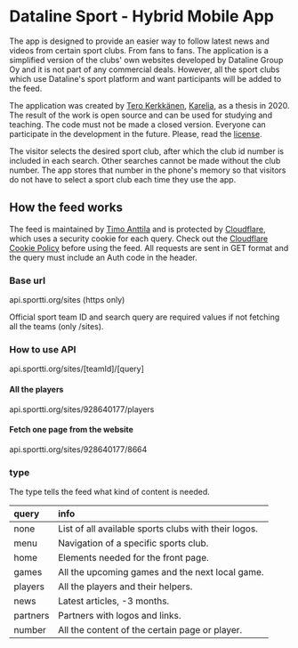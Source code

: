 # Dataline Sport - Hybrid Mobile App

The app is designed to provide an easier way to follow latest news and videos from certain sport clubs. From fans to fans. The application is a simplified version of the clubs' own websites developed by Dataline Group Oy and it is not part of any commercial deals. However, all the sport clubs which use Dataline's sport platform and want participants will be added to the feed.

The application was created by [Tero Kerkkänen](https://github.com/TeroKerkkanen), [Karelia](https://www.karelia.fi/en/), as a thesis in 2020. The result of the work is open source and can be used for studying and teaching. The code must not be made a closed version. Everyone can participate in the development in the future. Please, read the [license](https://github.com/TuspeDesign/Sport-Hybrid/blob/master/LICENSE).

The visitor selects the desired sport club, after which the club id number is included in each search. Other searches cannot be made without the club number. The app stores that number in the phone's memory so that visitors do not have to select a sport club each time they use the app.

## How the feed works

The feed is maintained by [Timo Anttila](https://github.com/timoanttila) and is protected by [Cloudflare](https://www.cloudflare.com/), which uses a security cookie for each query. Check out the [Cloudflare Cookie Policy](https://www.cloudflare.com/cookie-policy/) before using the feed. All requests are sent in GET format and the query must include an Auth code in the header.

### Base url
api.sportti.org/sites (https only)

Official sport team ID and search query are required values if not fetching all the teams (only /sites).

### How to use API
api.sportti.org/sites/[teamId]/[query]  

#### All the players
api.sportti.org/sites/928640177/players

#### Fetch one page from the website
api.sportti.org/sites/928640177/8664

### type
The type tells the feed what kind of content is needed.

| query | info |
| :--- | :---|
| none | List of all available sports clubs with their logos. |
| menu | Navigation of a specific sports club. |
| home | Elements needed for the front page. |
| games | All the upcoming games and the next local game. |
| players | All the players and their helpers. |
| news | Latest articles, -3 months. |
| partners | Partners with logos and links. |
| number | All the content of the certain page or player. |
